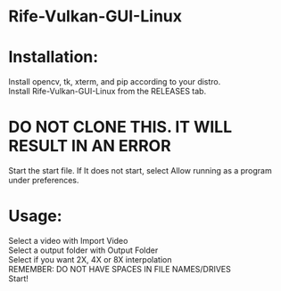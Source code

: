 # Rife-Vulkan-GUI-Linux
# Installation: <br>
Install  opencv,  tk, xterm, and pip according to your distro. <br>
Install Rife-Vulkan-GUI-Linux from the RELEASES tab.  <br>
# DO NOT CLONE THIS. IT WILL RESULT IN AN ERROR <br>
Start the start file. If It does not start, select Allow running as a program under preferences. <br>
# Usage: <br>
Select a video with Import Video<br>
Select a output folder with Output Folder<br>
Select if you want 2X, 4X or 8X interpolation<br>
REMEMBER: DO NOT HAVE SPACES IN FILE NAMES/DRIVES<br>
Start!
